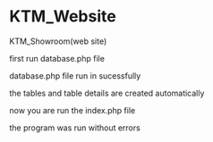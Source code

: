 # KTM_Website
KTM_Showroom(web site)

first run database.php file

database.php file run in sucessfully

the tables and table details are created automatically

now you are run the index.php file

the program was run without errors
